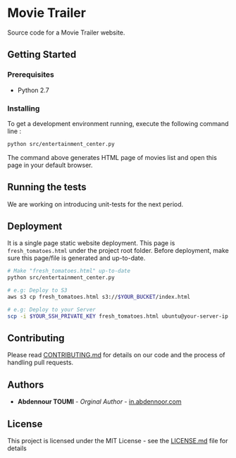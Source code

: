 # Movie Trailer

Source code for a Movie Trailer website.

## Getting Started

### Prerequisites

- Python 2.7

### Installing

To get a development environment running, execute the following command line :

```sh
python src/entertainment_center.py

```

The command above generates HTML page of movies list and open this page in your default browser.


## Running the tests

We are working on introducing unit-tests for the next period.


## Deployment

It is a single page static website deployment.
This page is `fresh_tomatoes.html` under the project root folder.
Before deployment, make sure this page/file is generated and up-to-date.

```sh
# Make "fresh_tomatoes.html" up-to-date
python src/entertainment_center.py

# e.g: Deploy to S3
aws s3 cp fresh_tomatoes.html s3://$YOUR_BUCKET/index.html

# e.g: Deploy to your Server
scp -i $YOUR_SSH_PRIVATE_KEY fresh_tomatoes.html ubuntu@your-server-ip:/var/www/html/index.html

```


## Contributing

Please read [CONTRIBUTING.md](#CONTRIBUTING.md) for details on our code and the process of handling pull requests.

## Authors

* **Abdennour TOUMI** - *Orginal Author* - [in.abdennoor.com](http://in.abdennoor.com)


## License

This project is licensed under the MIT License - see the [LICENSE.md](LICENSE.md) file for details
